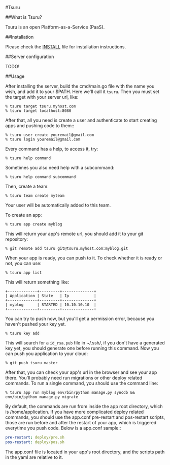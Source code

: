 #Tsuru

##What is Tsuru?

Tsuru is an open Platform-as-a-Service (PaaS).

##Installation

Please check the [INSTALL](INSTALL.md) file for installation instructions.

##Server configuration

TODO!

##Usage

After installing the server, build the cmd/main.go file with the name you wish, and add it to your $PATH. Here we'll call it `tsuru`.
Then you must set the target with your server url, like:

    % tsuru target tsuru.myhost.com
    % tsuru target localhost:8080

After that, all you need is create a user and authenticate to start creating apps and pushing code to them::

    % tsuru user create youremail@gmail.com
    % tsuru login youremail@gmail.com

Every command has a help, to access it, try:

    % tsuru help command

Sometimes you also need help with a subcommand:

    % tsuru help command subcommand

Then, create a team:

    % tsuru team create myteam

Your user will be automatically added to this team.

To create an app:

    % tsuru app create myblog

This will return your app's remote url, you should add it to your git repository:

    % git remote add tsuru git@tsuru.myhost.com:myblog.git

When your app is ready, you can push to it. To check whether it is ready or not, you can use:

    % tsuru app list

This will return something like:

    +-------------+---------+--------------+
    | Application | State   | Ip           |
    +-------------+---------+--------------+
    | myblog      | STARTED | 10.10.10.10  |
    +-------------+---------+--------------+

You can try to push now, but you'll get a permission error, because you haven't pushed your key yet.

    % tsuru key add

This will search for a `id_rsa.pub` file in ~/.ssh/, if you don't have a generated key yet, you should generate one before running this command.
Now you can push you application to your cloud:

    % git push tsuru master

After that, you can check your app's url in the browser and see your app there. You'll probably need run migrations or other deploy related commands.
To run a single command, you should use the command line:

    % tsuru app run myblog env/bin/python manage.py syncdb && env/bin/python manage.py migrate

By default, the commands are run from inside the app root directory, which is /home/application. If you have more complicated deploy related commands,
you should use the app.conf pre-restart and pos-restart scripts, those are run before and after the restart of your app, which is triggered everytime you push code.
Below is a app.conf sample::

```yaml
pre-restart: deploy/pre.sh
pos-restart: deploy/pos.sh
```

The app.conf file is located in your app's root directory, and the scripts path in the yaml are relative to it.
